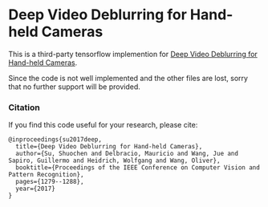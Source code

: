 # Deep Video Deblurring for Hand-held Cameras
This is a third-party tensorflow implemention for [Deep Video Deblurring for Hand-held Cameras](https://github.com/shuochsu/DeepVideoDeblurring). 

Since the code is not well implemented and the other files are lost, sorry that no further support will be provided.

### Citation
If you find this code useful for your research, please cite:
```
@inproceedings{su2017deep,
  title={Deep Video Deblurring for Hand-held Cameras},
  author={Su, Shuochen and Delbracio, Mauricio and Wang, Jue and Sapiro, Guillermo and Heidrich, Wolfgang and Wang, Oliver},
  booktitle={Proceedings of the IEEE Conference on Computer Vision and Pattern Recognition},
  pages={1279--1288},
  year={2017}
}
```
